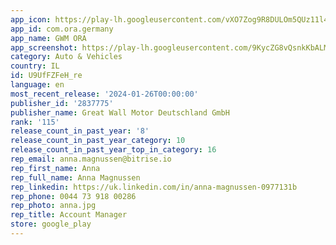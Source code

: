 ```yaml
---
app_icon: https://play-lh.googleusercontent.com/vXO7Zog9R8DULOm5QUz11l4wlGrKMCPByTtBS5s4cCnxdAAVj6LVpigav2IL-YHZbgur
app_id: com.ora.germany
app_name: GWM ORA
app_screenshot: https://play-lh.googleusercontent.com/9KycZG8vQsnkKbALMEEJDEYAJABclywSF6iqOi0XBcGMO3p5XjQYvLP9PBIb-H5tU1LD
category: Auto & Vehicles
country: IL
id: U9UfFZFeH_re
language: en
most_recent_release: '2024-01-26T00:00:00'
publisher_id: '2837775'
publisher_name: Great Wall Motor Deutschland GmbH
rank: '115'
release_count_in_past_year: '8'
release_count_in_past_year_category: 10
release_count_in_past_year_top_in_category: 16
rep_email: anna.magnussen@bitrise.io
rep_first_name: Anna
rep_full_name: Anna Magnussen
rep_linkedin: https://uk.linkedin.com/in/anna-magnussen-0977131b
rep_phone: 0044 73 918 00286
rep_photo: anna.jpg
rep_title: Account Manager
store: google_play
---
```

